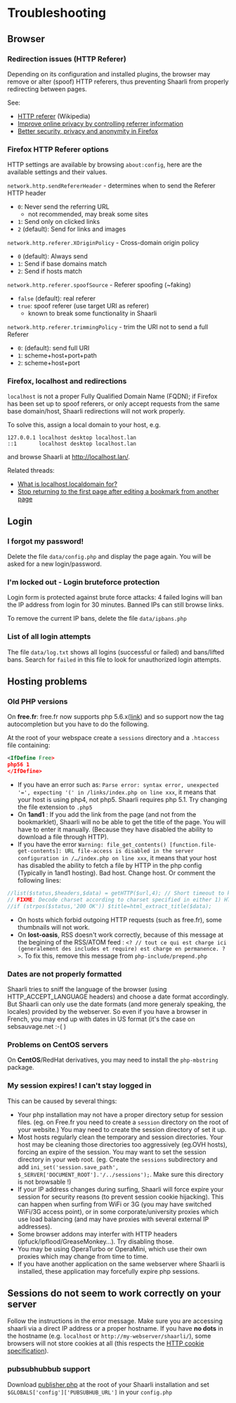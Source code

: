 # Troubleshooting

## Browser

### Redirection issues (HTTP Referer)

Depending on its configuration and installed plugins, the browser may remove or alter (spoof) HTTP referers, thus preventing Shaarli from properly redirecting between pages.

See:

- [HTTP referer](https://en.wikipedia.org/wiki/HTTP_referer) (Wikipedia)
- [Improve online privacy by controlling referrer information](http://www.ghacks.net/2015/01/22/improve-online-privacy-by-controlling-referrer-information/)
- [Better security, privacy and anonymity in Firefox](http://b.agilob.net/better-security-privacy-and-anonymity-in-firefox/)

### Firefox HTTP Referer options

HTTP settings are available by browsing `about:config`, here are the available settings and their values.

`network.http.sendRefererHeader` - determines when to send the Referer HTTP header

- `0`: Never send the referring URL
    - not recommended, may break some sites
- `1`: Send only on clicked links
- `2` (default): Send for links and images

`network.http.referer.XOriginPolicy` - Cross-domain origin policy

- `0` (default): Always send
- `1`: Send if base domains match
- `2`: Send if hosts match

`network.http.referer.spoofSource` - Referer spoofing (~faking)

- `false` (default): real referer
- `true`: spoof referer (use target URI as referer)
    - known to break some functionality in Shaarli

`network.http.referer.trimmingPolicy` - trim the URI not to send a full Referer

- `0`: (default): send full URI
- `1`: scheme+host+port+path
- `2`: scheme+host+port

### Firefox, localhost and redirections

`localhost` is not a proper Fully Qualified Domain Name (FQDN); if Firefox has
been set up to spoof referers, or only accept requests from the same base domain/host,
Shaarli redirections will not work properly.

To solve this, assign a local domain to your host, e.g.
```
127.0.0.1 localhost desktop localhost.lan
::1       localhost desktop localhost.lan
```

and browse Shaarli at http://localhost.lan/.

Related threads:
- [What is localhost.localdomain for?](https://bbs.archlinux.org/viewtopic.php?id=156064)
- [Stop returning to the first page after editing a bookmark from another page](https://github.com/shaarli/Shaarli/issues/311)

## Login

### I forgot my password!

Delete the file `data/config.php` and display the page again. You will be asked for a new login/password.

### I'm locked out - Login bruteforce protection

Login form is protected against brute force attacks: 4 failed logins will ban the IP address from login for 30 minutes. Banned IPs can still browse links.

To remove the current IP bans, delete the file `data/ipbans.php`

### List of all login attempts

The file `data/log.txt` shows all logins (successful or failed) and bans/lifted bans.
Search for `failed` in this file to look for unauthorized login attempts.

## Hosting problems

### Old PHP versions

On **free.fr**: free.fr now supports php 5.6.x([link](http://les.pages.perso.chez.free.fr/migrations/php5v6.io))
and so support now the tag autocompletion but you have to do the following.

At the root of your webspace create a `sessions` directory and a `.htaccess` file containing:

```xml
<IfDefine Free>
php56 1
</IfDefine>
```

- If you have an error such as: `Parse error: syntax error, unexpected '=', expecting '(' in /links/index.php on line xxx`, it means that your host is using php4, not php5. Shaarli requires php 5.1. Try changing the file extension to `.php5`
- On **1and1** : If you add the link from the page (and not from the bookmarklet), Shaarli will no be able to get the title of the page. You will have to enter it manually. (Because they have disabled the ability to download a file through HTTP).
- If you have the error `Warning: file_get_contents() [function.file-get-contents]: URL file-access is disabled in the server configuration in /…/index.php on line xxx`, it means that your host has disabled the ability to fetch a file by HTTP in the php config (Typically in 1and1 hosting). Bad host. Change host. Or comment the following lines:

```php
//list($status,$headers,$data) = getHTTP($url,4); // Short timeout to keep the application responsive.
// FIXME: Decode charset according to charset specified in either 1) HTTP response headers or 2) <head> in html 
//if (strpos($status,'200 OK')) $title=html_extract_title($data);
```

- On hosts which forbid outgoing HTTP requests (such as free.fr), some thumbnails will not work.
- On **lost-oasis**, RSS doesn't work correctly, because of this message at the begining of the RSS/ATOM feed : `<? // tout ce qui est charge ici (generalement des includes et require) est charge en permanence. ?>`. To fix this, remove this message from `php-include/prepend.php`

### Dates are not properly formatted

Shaarli tries to sniff the language of the browser (using HTTP_ACCEPT_LANGUAGE headers) and choose a date format accordingly. But Shaarli can only use the date formats (and more generaly speaking, the locales) provided by the webserver. So even if you have a browser in French, you may end up with dates in US format (it's the case on sebsauvage.net :-( )

### Problems on CentOS servers

On **CentOS**/RedHat derivatives, you may need to install the `php-mbstring` package.

### My session expires! I can't stay logged in

This can be caused by several things:

- Your php installation may not have a proper directory setup for session files. (eg. on Free.fr you need to create a  `session` directory on the root of your website.) You may need to create the session directory of set it up.
- Most hosts regularly clean the temporary and session directories. Your host may be cleaning those directories too aggressively (eg.OVH hosts), forcing an expire of the session. You may want to set the session directory in your web root. (eg. Create the `sessions` subdirectory and add `ini_set('session.save_path', $_SERVER['DOCUMENT_ROOT'].'/../sessions');`. Make sure this directory is not browsable !)
- If your IP address changes during surfing, Shaarli will force expire your session for security reasons (to prevent session cookie hijacking). This can happen when surfing from WiFi or 3G (you may have switched WiFi/3G access point), or in some corporate/university proxies which use load balancing (and may have proxies with several external IP addresses).
- Some browser addons may interfer with HTTP headers (ipfuck/ipflood/GreaseMonkey…). Try disabling those.
- You may be using OperaTurbo or OperaMini, which use their own proxies which may change from time to time.
- If you have another application on the same webserver where Shaarli is installed, these application may forcefully expire php sessions.

## Sessions do not seem to work correctly on your server

Follow the instructions in the error message. Make sure you are accessing shaarli via a direct IP address or a proper hostname. If you have **no dots** in the hostname (e.g. `localhost` or `http://my-webserver/shaarli/`), some browsers will not store cookies at all (this respects the [HTTP cookie specification](http://curl.haxx.se/rfc/cookie_spec.html)).

### pubsubhubbub support

Download [publisher.php](https://pubsubhubbub.googlecode.com/git/publisher_clients/php/library/publisher.php) at the root of your Shaarli installation and set `$GLOBALS['config']['PUBSUBHUB_URL']` in your `config.php`
